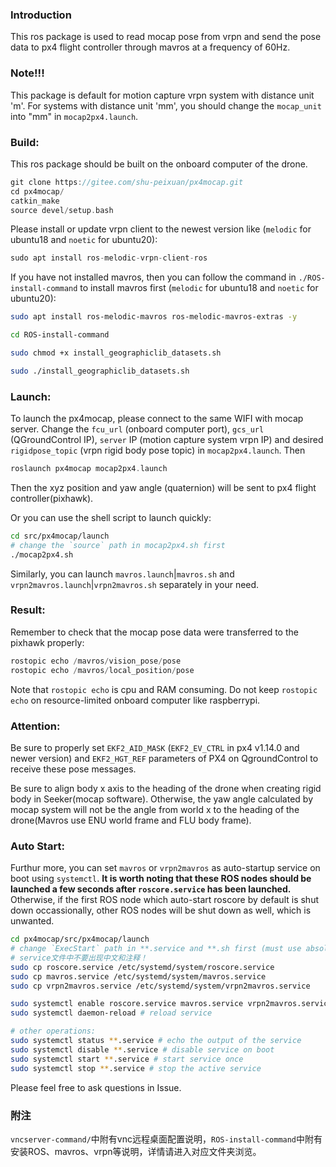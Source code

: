 ### Introduction

This ros package is used to read mocap pose from vrpn and send the pose data to px4 flight controller through mavros at a frequency of 60Hz.

### Note!!!
This package is default for motion capture vrpn system with distance unit 'm'. For systems with distance unit 'mm', you should change the `mocap_unit` into "mm" in `mocap2px4.launch`.


### Build:

This ros package should be built on the onboard computer of the drone.


```C
git clone https://gitee.com/shu-peixuan/px4mocap.git
cd px4mocap/
catkin_make
source devel/setup.bash
```


Please install or update vrpn client to the newest version like (`melodic` for ubuntu18 and `noetic` for ubuntu20):

```C
sudo apt install ros-melodic-vrpn-client-ros
```

If you have not installed mavros, then you can follow the command in `./ROS-install-command` to install mavros first (`melodic` for ubuntu18 and `noetic` for ubuntu20):

```bash
sudo apt install ros-melodic-mavros ros-melodic-mavros-extras -y

cd ROS-install-command

sudo chmod +x install_geographiclib_datasets.sh

sudo ./install_geographiclib_datasets.sh
```

### Launch:

To launch the px4mocap, please connect to the same WIFI with mocap server. Change the  `fcu_url` (onboard computer port), `gcs_url` (QGroundControl IP),  `server` IP (motion capture system vrpn IP)  and desired  `rigidpose_topic` (vrpn rigid body pose topic)  in `mocap2px4.launch`. Then 

```C
roslaunch px4mocap mocap2px4.launch
```
Then the xyz position and yaw angle (quaternion) will be sent to px4 flight controller(pixhawk).

Or you can use the shell script to launch quickly:

```bash
cd src/px4mocap/launch
# change the `source` path in mocap2px4.sh first
./mocap2px4.sh
```

Similarly, you can launch `mavros.launch`|`mavros.sh` and `vrpn2mavros.launch`|`vrpn2mavros.sh` separately in your need. 


### Result:

Remember to check that the mocap pose data were transferred to the pixhawk properly:

```C
rostopic echo /mavros/vision_pose/pose
rostopic echo /mavros/local_position/pose
```
Note that `rostopic echo` is cpu and RAM consuming. Do not keep `rostopic echo` on resource-limited onboard computer like raspberrypi.

### Attention:

Be sure to properly set `EKF2_AID_MASK` (`EKF2_EV_CTRL` in px4 v1.14.0 and newer version) and `EKF2_HGT_REF` parameters of PX4 on QgroundControl to receive these pose messages.

Be sure to align body x axis to the heading of the drone when creating rigid body in Seeker(mocap software). Otherwise, the yaw angle calculated by mocap system will not be the angle from world x to the heading of the drone(Mavros use ENU world frame and FLU body frame).


### Auto Start:

Furthur more, you can set `mavros` or `vrpn2mavros` as auto-startup service on boot using `systemctl`. **It is worth noting that these ROS nodes should be launched a few seconds after `roscore.service` has been launched.** Otherwise, if the first ROS node which auto-start roscore by default is shut down occassionally, other ROS nodes will be shut down as well, which is unwanted.

```bash
cd px4mocap/src/px4mocap/launch
# change `ExecStart` path in **.service and **.sh first (must use absolute path).
# service文件中不要出现中文和注释！
sudo cp roscore.service /etc/systemd/system/roscore.service
sudo cp mavros.service /etc/systemd/system/mavros.service 
sudo cp vrpn2mavros.service /etc/systemd/system/vrpn2mavros.service 

sudo systemctl enable roscore.service mavros.service vrpn2mavros.service # enable service on boot
sudo systemctl daemon-reload # reload service

# other operations:
sudo systemctl status **.service # echo the output of the service
sudo systemctl disable **.service # disable service on boot
sudo systemctl start **.service # start service once
sudo systemctl stop **.service # stop the active service
```

Please feel free to ask questions in Issue.

### 附注

`vncserver-command/`中附有vnc远程桌面配置说明，`ROS-install-command`中附有安装ROS、mavros、vrpn等说明，详情请进入对应文件夹浏览。
